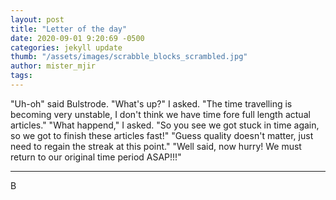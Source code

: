 ```yaml
---
layout: post
title: "Letter of the day"
date: 2020-09-01 9:20:69 -0500
categories: jekyll update
thumb: "/assets/images/scrabble_blocks_scrambled.jpg"
author: mister_mjir
tags:
---
```


"Uh-oh" said Bulstrode. "What's up?" I asked. "The time travelling is becoming very unstable, I don't think we have time fore full length actual articles." "What
happend," I asked. "So you see we got stuck in time again, so we got to finish these articles fast!" "Guess quality doesn't matter, just need to regain the streak
at this point." "Well said, now hurry! We must return to our original time period ASAP!!!"

---
B
